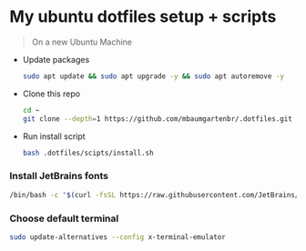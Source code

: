 # My ubuntu dotfiles setup + scripts

> On a new Ubuntu Machine

- Update packages
  ```bash
  sudo apt update && sudo apt upgrade -y && sudo apt autoremove -y
  ```
- Clone this repo
  ```bash
  cd ~
  git clone --depth=1 https://github.com/mbaumgartenbr/.dotfiles.git
  ```
- Run install script
  ```bash
  bash .dotfiles/scipts/install.sh
  ```

###  Install JetBrains fonts

```sh
/bin/bash -c "$(curl -fsSL https://raw.githubusercontent.com/JetBrains/JetBrainsMono/master/install_manual.sh)"
```

### Choose default terminal

```sh
sudo update-alternatives --config x-terminal-emulator
```
